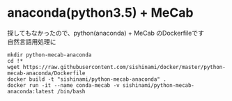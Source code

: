 # anaconda(python3.5) + MeCab

探してもなかったので、python(anaconda) + MeCab のDockerfileです  
自然言語用処理に  


```
mkdir python-mecab-anaconda
cd !*
wget https://raw.githubusercontent.com/sishinami/docker/master/python-mecab-anaconda/Dockerfile
docker build -t "sishinami/python-mecab-anaconda" .
docker run -it --name conda-mecab -v sishinami/python-mecab-anaconda:latest /bin/bash
```
